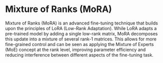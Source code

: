 # Mixture of Ranks (MoRA)

Mixture of Ranks (MoRA) is an advanced fine-tuning technique that builds upon the principles of LoRA (Low-Rank Adaptation). While LoRA adapts a pre-trained model by adding a single low-rank matrix, MoRA decomposes this update into a mixture of several rank-1 matrices. This allows for more fine-grained control and can be seen as applying the Mixture of Experts (MoE) concept at the rank level, improving parameter efficiency and reducing interference between different aspects of the fine-tuning task. 
